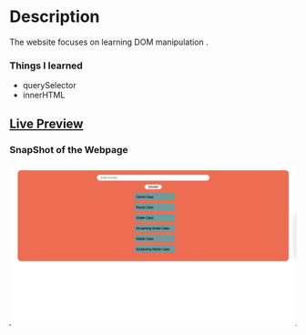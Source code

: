 # Description
The website focuses on learning DOM manipulation .

### Things I learned

- querySelector
- innerHTML

## [Live Preview](https://)

### SnapShot of the Webpage

![StreetStyle](./Image/Name_Conversion.png)